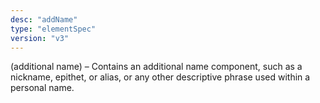 ```yaml
---
desc: "addName"
type: "elementSpec"
version: "v3"
---
```


(additional name) – Contains an additional name component, such as a nickname, epithet,
or alias, or any other descriptive phrase used within a personal name.